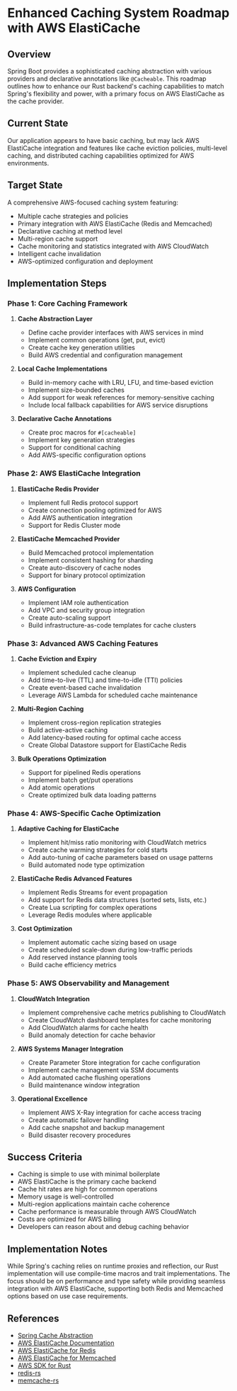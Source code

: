 # Enhanced Caching System Roadmap with AWS ElastiCache

## Overview
Spring Boot provides a sophisticated caching abstraction with various providers and declarative annotations like `@Cacheable`. This roadmap outlines how to enhance our Rust backend's caching capabilities to match Spring's flexibility and power, with a primary focus on AWS ElastiCache as the cache provider.

## Current State
Our application appears to have basic caching, but may lack AWS ElastiCache integration and features like cache eviction policies, multi-level caching, and distributed caching capabilities optimized for AWS environments.

## Target State
A comprehensive AWS-focused caching system featuring:
- Multiple cache strategies and policies
- Primary integration with AWS ElastiCache (Redis and Memcached)
- Declarative caching at method level
- Multi-region cache support
- Cache monitoring and statistics integrated with AWS CloudWatch
- Intelligent cache invalidation
- AWS-optimized configuration and deployment

## Implementation Steps

### Phase 1: Core Caching Framework
1. **Cache Abstraction Layer**
   - Define cache provider interfaces with AWS services in mind
   - Implement common operations (get, put, evict)
   - Create cache key generation utilities
   - Build AWS credential and configuration management

2. **Local Cache Implementations**
   - Build in-memory cache with LRU, LFU, and time-based eviction
   - Implement size-bounded caches
   - Add support for weak references for memory-sensitive caching
   - Include local fallback capabilities for AWS service disruptions

3. **Declarative Cache Annotations**
   - Create proc macros for `#[cacheable]`
   - Implement key generation strategies
   - Support for conditional caching
   - Add AWS-specific configuration options

### Phase 2: AWS ElastiCache Integration
1. **ElastiCache Redis Provider**
   - Implement full Redis protocol support
   - Create connection pooling optimized for AWS
   - Add AWS authentication integration
   - Support for Redis Cluster mode

2. **ElastiCache Memcached Provider**
   - Build Memcached protocol implementation
   - Implement consistent hashing for sharding
   - Create auto-discovery of cache nodes
   - Support for binary protocol optimization

3. **AWS Configuration**
   - Implement IAM role authentication
   - Add VPC and security group integration
   - Create auto-scaling support
   - Build infrastructure-as-code templates for cache clusters

### Phase 3: Advanced AWS Caching Features
1. **Cache Eviction and Expiry**
   - Implement scheduled cache cleanup
   - Add time-to-live (TTL) and time-to-idle (TTI) policies
   - Create event-based cache invalidation
   - Leverage AWS Lambda for scheduled cache maintenance

2. **Multi-Region Caching**
   - Implement cross-region replication strategies
   - Build active-active caching
   - Add latency-based routing for optimal cache access
   - Create Global Datastore support for ElastiCache Redis

3. **Bulk Operations Optimization**
   - Support for pipelined Redis operations
   - Implement batch get/put operations
   - Add atomic operations
   - Create optimized bulk data loading patterns

### Phase 4: AWS-Specific Cache Optimization
1. **Adaptive Caching for ElastiCache**
   - Implement hit/miss ratio monitoring with CloudWatch metrics
   - Create cache warming strategies for cold starts
   - Add auto-tuning of cache parameters based on usage patterns
   - Build automated node type optimization

2. **ElastiCache Redis Advanced Features**
   - Implement Redis Streams for event propagation
   - Add support for Redis data structures (sorted sets, lists, etc.)
   - Create Lua scripting for complex operations
   - Leverage Redis modules where applicable

3. **Cost Optimization**
   - Implement automatic cache sizing based on usage
   - Create scheduled scale-down during low-traffic periods
   - Add reserved instance planning tools
   - Build cache efficiency metrics

### Phase 5: AWS Observability and Management
1. **CloudWatch Integration**
   - Implement comprehensive cache metrics publishing to CloudWatch
   - Create CloudWatch dashboard templates for cache monitoring
   - Add CloudWatch alarms for cache health
   - Build anomaly detection for cache behavior

2. **AWS Systems Manager Integration**
   - Create Parameter Store integration for cache configuration
   - Implement cache management via SSM documents
   - Add automated cache flushing operations
   - Build maintenance window integration

3. **Operational Excellence**
   - Implement AWS X-Ray integration for cache access tracing
   - Create automatic failover handling
   - Add cache snapshot and backup management
   - Build disaster recovery procedures

## Success Criteria
- Caching is simple to use with minimal boilerplate
- AWS ElastiCache is the primary cache backend
- Cache hit rates are high for common operations
- Memory usage is well-controlled
- Multi-region applications maintain cache coherence
- Cache performance is measurable through AWS CloudWatch
- Costs are optimized for AWS billing
- Developers can reason about and debug caching behavior

## Implementation Notes
While Spring's caching relies on runtime proxies and reflection, our Rust implementation will use compile-time macros and trait implementations. The focus should be on performance and type safety while providing seamless integration with AWS ElastiCache, supporting both Redis and Memcached options based on use case requirements.

## References
- [Spring Cache Abstraction](https://docs.spring.io/spring-framework/docs/current/reference/html/integration.html#cache)
- [AWS ElastiCache Documentation](https://docs.aws.amazon.com/elasticache/)
- [AWS ElastiCache for Redis](https://aws.amazon.com/elasticache/redis/)
- [AWS ElastiCache for Memcached](https://aws.amazon.com/elasticache/memcached/)
- [AWS SDK for Rust](https://github.com/awslabs/aws-sdk-rust)
- [redis-rs](https://docs.rs/redis/latest/redis/)
- [memcache-rs](https://docs.rs/memcache/latest/memcache/) 